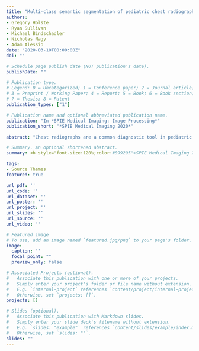```yaml
---
title: "Multi-class semantic segmentation of pediatric chest radiographs"
authors:
- Gregory Holste
- Ryan Sullivan
- Michael Bindschadler
- Nicholas Nagy
- Adam Alessio
date: "2020-03-10T00:00:00Z"
doi: ""

# Schedule page publish date (NOT publication's date).
publishDate: ""

# Publication type.
# Legend: 0 = Uncategorized; 1 = Conference paper; 2 = Journal article;
# 3 = Preprint / Working Paper; 4 = Report; 5 = Book; 6 = Book section;
# 7 = Thesis; 8 = Patent
publication_types: ["1"]

# Publication name and optional abbreviated publication name.
publication: "In *SPIE Medical Imaging: Image Processing*"
publication_short: "*SPIE Medical Imaging 2020*"

abstract: "Chest radiographs are a common diagnostic tool in pediatric care, and several computer-augmented decision tasks for radiographs would benefit from knowledge of the anatomic locations within the thorax. For example, a pre-segmented chest radiograph could provide context for algorithms designed for automatic grading of catheters and tubes. This work develops a deep learning approach to automatically segment chest radiographs into multiple regions to provide anatomic context for future automatic methods. This type of segmentation offers challenging aspects in its goal of multi-class segmentation with extreme class imbalance between regions. In an IRB-approved study, pediatric chest radiographs were collected and annotated with custom software in which users drew boundaries around seven regions of the chest: left and right lung, left and right subdiaphragm, spine, mediastinum, and carina. We trained a U-Net-style architecture on 328 annotated radiographs, comparing model performance with various combinations of loss functions, weighting schemes, and data augmentation. On a test set of 70 radiographs, our best-performing model achieved 93.8% mean pixel accuracy and a mean Dice coefficient of 0.83. We find that (1) cross-entropy consistently outperforms generalized Dice loss, (2) light augmentation, including random rotations, improves overall performance, and (3) pre-computed pixel weights that account for class frequency provide small performance boosts. Overall, our approach produces realistic eight-class chest segmentations that can provide anatomic context for line placement and potentially other medical applications."

# Summary. An optional shortened abstract.
summary: <b style="font-size:120%;color:#899295">SPIE Medical Imaging 2020</b> <b style="font-size:120%;color:#E08040">Oral</b><br> Automatic anatomic segmentation of pediatric chest radiographs under severe class imbalance.

tags:
- Source Themes
featured: true

url_pdf: ''
url_code: ''
url_dataset: ''
url_poster: ''
url_project: ''
url_slides: ''
url_source: ''
url_video: ''

# Featured image
# To use, add an image named `featured.jpg/png` to your page's folder. 
image:
  caption: ''
  focal_point: ""
  preview_only: false

# Associated Projects (optional).
#   Associate this publication with one or more of your projects.
#   Simply enter your project's folder or file name without extension.
#   E.g. `internal-project` references `content/project/internal-project/index.md`.
#   Otherwise, set `projects: []`.
projects: []

# Slides (optional).
#   Associate this publication with Markdown slides.
#   Simply enter your slide deck's filename without extension.
#   E.g. `slides: "example"` references `content/slides/example/index.md`.
#   Otherwise, set `slides: ""`.
slides: ""
---
```


